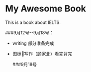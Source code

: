 # My Awesome Book

This is a book about IELTS.

\#\#\#9月12号--9月18号：

* writing 部分准备完成

* 图标写作（顾家北）看完背完

  \#\#\#9月18号



